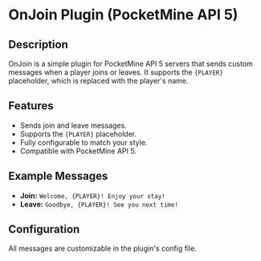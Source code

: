 # OnJoin Plugin (PocketMine API 5)

## Description
OnJoin is a simple plugin for PocketMine API 5 servers that sends custom messages when a player joins or leaves. It supports the `{PLAYER}` placeholder, which is replaced with the player's name.

## Features
- Sends join and leave messages.
- Supports the `{PLAYER}` placeholder.
- Fully configurable to match your style.
- Compatible with PocketMine API 5.

## Example Messages
- **Join:** `Welcome, {PLAYER}! Enjoy your stay!`
- **Leave:** `Goodbye, {PLAYER}! See you next time!`

## Configuration
All messages are customizable in the plugin's config file.
